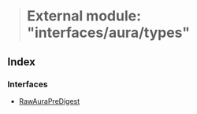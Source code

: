 > # External module: "interfaces/aura/types"

## Index

### Interfaces

* [RawAuraPreDigest](../interfaces/_interfaces_aura_types_.rawaurapredigest.md)